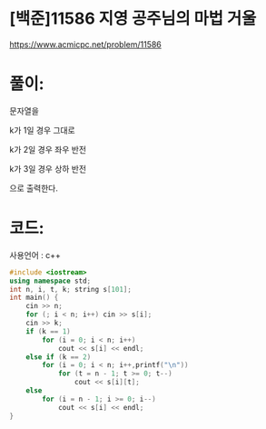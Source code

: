 # [백준]11586 지영 공주님의 마법 거울

https://www.acmicpc.net/problem/11586

# 풀이:

문자열을

k가 1일 경우 그대로

k가 2일 경우 좌우 반전

k가 3일 경우 상하 반전



으로 출력한다. 



# **코드:** 

사용언어 : c++
```c++
#include <iostream>
using namespace std;
int n, i, t, k; string s[101];
int main() {
	cin >> n;
	for (; i < n; i++) cin >> s[i];
	cin >> k;
	if (k == 1)
		for (i = 0; i < n; i++)
			cout << s[i] << endl;
	else if (k == 2)
		for (i = 0; i < n; i++,printf("\n"))
			for (t = n - 1; t >= 0; t--)
				cout << s[i][t];
	else
		for (i = n - 1; i >= 0; i--)
			cout << s[i] << endl;
}
```


